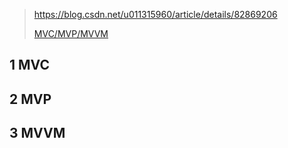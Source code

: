 

> https://blog.csdn.net/u011315960/article/details/82869206
>
> [MVC/MVP/MVVM](https://juejin.cn/post/6901200799242649607)

## 1 MVC



## 2 MVP



## 3 MVVM